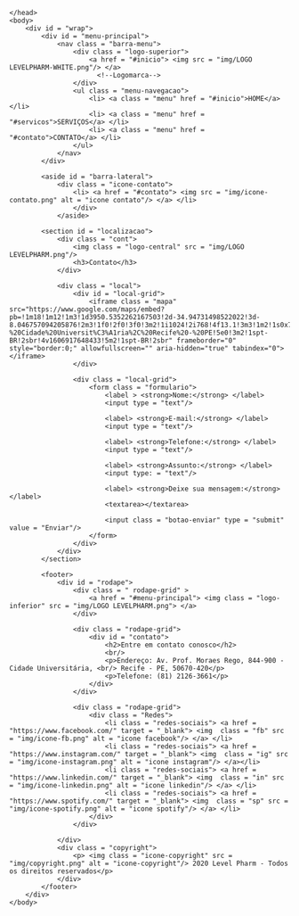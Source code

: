 <html langue = "pt-br">
    <head>
        <title>Level Pharm | Saúde para todos</title>     <!--Concluir-->
        <meta charset = "utf-8"/>
        <link rel = "stylesheet" type = "text/css" href = "style.css"/>
   
    </head>
    <body>
        <div id = "wrap">
            <div id = "menu-principal">
                <nav class = "barra-menu">
                    <div class = "logo-superior">
                        <a href = "#inicio"> <img src = "img/LOGO LEVELPHARM-WHITE.png"/> </a>
                          <!--Logomarca-->
                    </div>                        
                    <ul class = "menu-navegacao">
                        <li> <a class = "menu" href = "#inicio">HOME</a> </li>
                        <li> <a class = "menu" href = "#servicos">SERVIÇOS</a> </li>
                        <li> <a class = "menu" href = "#contato">CONTATO</a> </li>
                    </ul>
                </nav>
            </div>

            <aside id = "barra-lateral">
                <div class = "icone-contato">
                    <li> <a href = "#contato"> <img src = "img/icone-contato.png" alt = "icone contato"/> </a> </li>
                    </div>
                </aside>
            
            <section id = "localizacao">
                <div class = "cont">
                    <img class = "logo-central" src = "img/LOGO LEVELPHARM.png"/>
                    <h3>Contato</h3>
                </div>

                <div class = "local">
                    <div id = "local-grid">
                        <iframe class = "mapa" src="https://www.google.com/maps/embed?pb=!1m18!1m12!1m3!1d3950.5352262167503!2d-34.94731498522022!3d-8.046757094205876!2m3!1f0!2f0!3f0!3m2!1i1024!2i768!4f13.1!3m3!1m2!1s0x7ab1961324bcf9d%3A0xc61935a160e06860!2sAv.%20Prof.%20Moraes%20Rego%2C%20844%20-%20Cidade%20Universit%C3%A1ria%2C%20Recife%20-%20PE!5e0!3m2!1spt-BR!2sbr!4v1606917648433!5m2!1spt-BR!2sbr" frameborder="0" style="border:0;" allowfullscreen="" aria-hidden="true" tabindex="0"></iframe>
                    </div>

                    <div class = "local-grid">
                        <form class = "formulario">
                            <label > <strong>Nome:</strong> </label>
                            <input type = "text"/> 

                            <label> <strong>E-mail:</strong> </label>
                            <input type = "text"/>

                            <label> <strong>Telefone:</strong> </label>
                            <input type = "text"/>

                            <label> <strong>Assunto:</strong> </label>
                            <input type: = "text"/>
                            
                            <label> <strong>Deixe sua mensagem:</strong> </label>
                            <textarea></textarea>

                            <input class = "botao-enviar" type = "submit" value = "Enviar"/>
                        </form>
                    </div>
                </div>
            </section>
               
            <footer>
                <div id = "rodape">
                    <div class = " rodape-grid" > 
                        <a href = "#menu-principal"> <img class = "logo-inferior" src = "img/LOGO LEVELPHARM.png"> </a>
                    </div>

                    <div class = "rodape-grid">
                        <div id = "contato">
                            <h2>Entre em contato conosco</h2>
                            <br/>
                            <p>Endereço: Av. Prof. Moraes Rego, 844-900 - Cidade Universitária, <br/> Recife - PE, 50670-420</p>                                
                            <p>Telefone: (81) 2126-3661</p>
                        </div>
                    </div>
                        
                    <div class = "rodape-grid">
                        <div class = "Redes">
                            <li class = "redes-sociais"> <a href = "https://www.facebook.com/" target = "_blank"> <img  class = "fb" src = "img/icone-fb.png" alt = "icone facebook"/> </a> </li>
                            <li class = "redes-sociais"> <a href = "https://www.instagram.com/" target = "_blank"> <img  class = "ig" src = "img/icone-instagram.png" alt = "icone instagram"/> </a></li>
                            <li class = "redes-sociais"> <a href = "https://www.linkedin.com/" target = "_blank"> <img  class = "in" src = "img/icone-linkedin.png" alt = "icone linkedin"/> </a> </li>
                            <li class = "redes-sociais"> <a href = "https://www.spotify.com/" target = "_blank"> <img  class = "sp" src = "img/icone-spotify.png" alt = "icone spotify"/> </a> </li>
                        </div>
                    </div>
                    
                </div>
                <div class = "copyright">
                    <p> <img class = "icone-copyright" src = "img/copyright.png" alt = "icone-copyright"/> 2020 Level Pharm - Todos os direitos reservados</p>
                </div>
            </footer>
        </div>
    </body>
</html>

